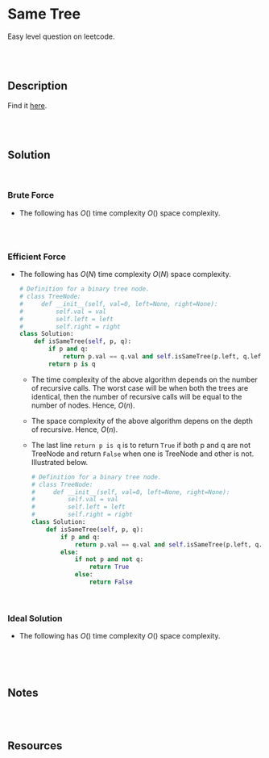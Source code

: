 # Same Tree

Easy level question on leetcode.

<br>
<br>

## Description

Find it [here](https://rebrand.ly/zzen77f).

<br>
<br>

## Solution

<br>

### Brute Force

- The following has $O()$ time complexity $O()$ space complexity.

  ```py
  ```

<br>

### Efficient Force

- The following has $O(N)$ time complexity $O(N)$ space complexity.

  ```py
  # Definition for a binary tree node.
  # class TreeNode:
  #     def __init__(self, val=0, left=None, right=None):
  #         self.val = val
  #         self.left = left
  #         self.right = right
  class Solution:
      def isSameTree(self, p, q):
          if p and q:
              return p.val == q.val and self.isSameTree(p.left, q.left) and self.isSameTree(p.right, q.right)
          return p is q
  ```

  - The time complexity of the above algorithm depends on the number of recursive calls. The worst case will be when both the trees are identical, then the number of recursive calls will be equal to the number of nodes. Hence, $O(n)$.
  - The space complexity of the above algorithm depens on the depth of recursive. Hence, $O(n)$.

  - The last line `return p is q` is to return `True` if both p and q are not TreeNode and return `False` when one is TreeNode and other is not. Illustrated below.
  
    ```py
    # Definition for a binary tree node.
    # class TreeNode:
    #     def __init__(self, val=0, left=None, right=None):
    #         self.val = val
    #         self.left = left
    #         self.right = right
    class Solution:
        def isSameTree(self, p, q):
            if p and q:
                return p.val == q.val and self.isSameTree(p.left, q.left) and self.isSameTree(p.right, q.right)
            else:
                if not p and not q:
                    return True
                else:
                    return False
    ```

<br>

### Ideal Solution

- The following has $O()$ time complexity $O()$ space complexity.

  ```py
  ```

<br>
<br>

## Notes

<br>
<br>

## Resources

<br>
<br>
